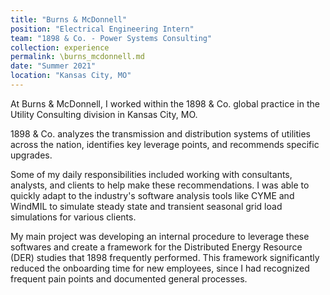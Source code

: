 ```yaml
---
title: "Burns & McDonnell"
position: "Electrical Engineering Intern"
team: "1898 & Co. - Power Systems Consulting"
collection: experience
permalink: \burns_mcdonnell.md
date: "Summer 2021"
location: "Kansas City, MO"
---
```


At Burns & McDonnell, I worked within the 1898 & Co. global practice in the Utility Consulting division in Kansas City, MO.

1898 & Co. analyzes the transmission and distribution systems of utilities across the nation, identifies key leverage points, and recommends specific upgrades.

Some of my daily responsibilities included working with consultants, analysts, and clients to help make these recommendations. I was able to quickly adapt to the industry's software analysis tools like CYME and WindMIL to simulate steady state and transient seasonal grid load simulations for various clients.

My main project was developing an internal procedure to leverage these softwares and create a framework for the Distributed Energy Resource (DER) studies that 1898 frequently performed. This framework significantly reduced the onboarding time for new employees, since I had recognized frequent pain points and documented general processes.